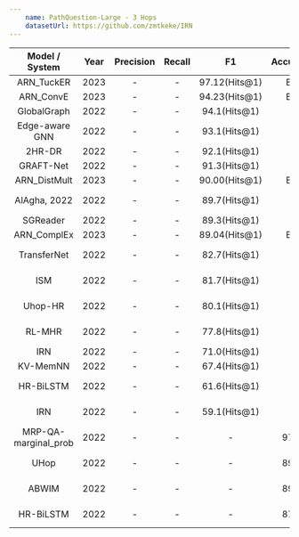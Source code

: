 ```yaml
---
    name: PathQuestion-Large - 3 Hops
    datasetUrl: https://github.com/zmtkeke/IRN
---
```



|    Model / System    | Year | Precision | Recall |      F1       | Accuracy | Language |                            Reported by                            |
|:--------------------:|:----:|:---------:|:------:|:-------------:|:--------:|:--------:|:-----------------------------------------------------------------:|
|    ARN_TuckER     | 2023 |     -      |    -    | 97.12(Hits@1) |    EN    |              [Cui et al.](https://www.sciencedirect.com/science/article/abs/pii/S0020025522013317)               |
|      ARN_ConvE       | 2023 |     -      |    -    | 94.23(Hits@1) |    EN    |              [Cui et al.](https://www.sciencedirect.com/science/article/abs/pii/S0020025522013317)               |
|     GlobalGraph      | 2022 |     -     |   -    | 94.1(Hits@1)  |    -     |    EN    |    [Zhang](https://downloads.hindawi.com/journals/cin/2022/4734179.pdf)   |
|    Edge-aware GNN    | 2022 |     -     |   -    | 93.1(Hits@1)  |    -     |    EN    |    [Zhang](https://downloads.hindawi.com/journals/cin/2022/4734179.pdf)   |
|        2HR-DR        | 2022 |     -     |   -    | 92.1(Hits@1)  |    -     |    EN    |   [Zhang](https://downloads.hindawi.com/journals/cin/2022/4734179.pdf)  |
|      GRAFT-Net       | 2022 |     -     |   -    | 91.3(Hits@1)  |    -     |    EN    |   [Zhang](https://downloads.hindawi.com/journals/cin/2022/4734179.pdf)  |
|     ARN_DistMult     | 2023 |     -      |    -    | 90.00(Hits@1) |    EN    |              [Cui et al.](https://www.sciencedirect.com/science/article/abs/pii/S0020025522013317)               |
|     AlAgha, 2022     | 2022 |     -     |   -    | 89.7(Hits@1)  |    -     |    EN    |    [AlAgha, 2022](https://ieeexplore.ieee.org/stamp/stamp.jsp?arnumber=9834917)   |
|       SGReader       | 2022 |     -     |   -    | 89.3(Hits@1)  |    -     |    EN    |   [Zhang](https://downloads.hindawi.com/journals/cin/2022/4734179.pdf)  |
|     ARN_ComplEx      | 2023 |     -      |    -    | 89.04(Hits@1) |    EN    |              [Cui et al.](https://www.sciencedirect.com/science/article/abs/pii/S0020025522013317)               |
|     TransferNet      | 2022 |     -     |   -    | 82.7(Hits@1)  |    -     |    EN    |    [AlAgha, 2022](https://ieeexplore.ieee.org/stamp/stamp.jsp?arnumber=9834917)   |
|         ISM          | 2022 |     -     |   -    | 81.7(Hits@1)  |    -     |    EN    |  [AlAgha, 2022](https://ieeexplore.ieee.org/stamp/stamp.jsp?arnumber=9834917)             |
|       Uhop-HR        | 2022 |     -     |   -    | 80.1(Hits@1)  |    -     |    EN    |    [AlAgha, 2022](https://ieeexplore.ieee.org/stamp/stamp.jsp?arnumber=9834917)   |
|        RL-MHR        | 2022 |     -     |   -    | 77.8(Hits@1)  |    -     |    EN    |    [AlAgha, 2022](https://ieeexplore.ieee.org/stamp/stamp.jsp?arnumber=9834917)   |
|         IRN          | 2022 |     -     |   -    | 71.0(Hits@1)  |    -     |    EN    |   [Zhang](https://downloads.hindawi.com/journals/cin/2022/4734179.pdf)  |
|       KV-MemNN       | 2022 |     -     |   -    | 67.4(Hits@1)  |    -     |    EN    |   [Zhang](https://downloads.hindawi.com/journals/cin/2022/4734179.pdf)  |
|      HR-BiLSTM       | 2022 |     -     |   -    | 61.6(Hits@1)  |    -     |    EN    |    [AlAgha, 2022](https://ieeexplore.ieee.org/stamp/stamp.jsp?arnumber=9834917)   |
|         IRN          | 2022 |     -     |   -    | 59.1(Hits@1)  |    -     |    EN    |    [AlAgha, 2022](https://ieeexplore.ieee.org/stamp/stamp.jsp?arnumber=9834917)   |
| MRP-QA-marginal_prob | 2022 |     -     |   -    |       -       |   97.8   |    EN    |  [Wang et al.](https://aclanthology.org/2022.naacl-main.294.pdf)   |
|         UHop         | 2022 |     -     |   -    |       -       |   89.3   |    EN    |  [Wang et al.](https://aclanthology.org/2022.naacl-main.294.pdf)   |
|        ABWIM         | 2022 |     -     |   -    |       -       |   89.3   |    EN    |  [Wang et al.](https://aclanthology.org/2022.naacl-main.294.pdf)   |
|      HR-BiLSTM       | 2022 |     -     |   -    |       -       |   87.9   |    EN    |  [Wang et al.](https://aclanthology.org/2022.naacl-main.294.pdf)   |